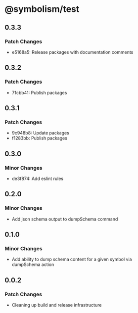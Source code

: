 # @symbolism/test

## 0.3.3

### Patch Changes

- e5168a5: Release packages with documentation comments

## 0.3.2

### Patch Changes

- 71cbb41: Publish packages

## 0.3.1

### Patch Changes

- 9c948b8: Update packages
- f1283bb: Publish packages

## 0.3.0

### Minor Changes

- de3f874: Add eslint rules

## 0.2.0

### Minor Changes

- Add json schema output to dumpSchema command

## 0.1.0

### Minor Changes

- Add ability to dump schema content for a given symbol via dumpSchema action

## 0.0.2

### Patch Changes

- Cleaning up build and release infrastructure
